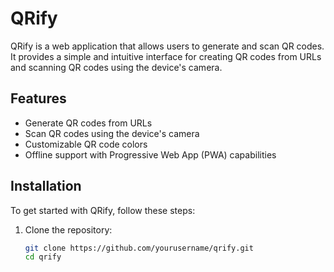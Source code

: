 # QRify

QRify is a web application that allows users to generate and scan QR codes. It provides a simple and intuitive interface for creating QR codes from URLs and scanning QR codes using the device's camera.

## Features

- Generate QR codes from URLs
- Scan QR codes using the device's camera
- Customizable QR code colors
- Offline support with Progressive Web App (PWA) capabilities

## Installation

To get started with QRify, follow these steps:

1. Clone the repository:
   ```bash
   git clone https://github.com/yourusername/qrify.git
   cd qrify
   ```

